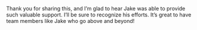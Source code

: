 Thank you for sharing this, and I’m glad to hear Jake was able to provide such valuable support. I’ll be sure to recognize his efforts. It’s great to have team members like Jake who go above and beyond!
